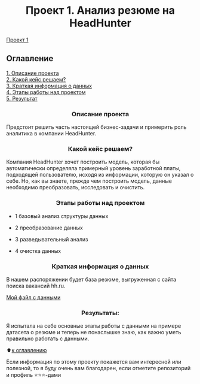 # <center> Проект 1. Анализ резюме на HeadHunter</center>
[Проект 1](https://github.com/aicelena/sf_data_science/tree/main/project_1)

## Оглавление  
[1. Описание проекта](https://github.com/aicelena/sf_data_science/tree/main/project_1/README.md#Описание-проекта)  
[2. Какой кейс решаем?](https://github.com/aicelena/sf_data_science/tree/main/project_1/README.md#Какой-кейс-решаем)  
[3. Краткая информация о данных](https://github.com/aicelena/sf_data_science/tree/main/project_1/README.md#Краткая-информация-о-данных)  
[4. Этапы работы над проектом](https://github.com/aicelena/sf_data_science/tree/main/project_1/README.md#Этапы-работы-над-проектом)  
[5. Результат](https://github.com/aicelena/sf_data_science/tree/main/project_1/README.md#Результат)    


### <center>Описание проекта</center>    
Предстоит решить часть настоящей бизнес-задачи и примерить роль аналитика в компании HeadHunter. 

### <center>Какой кейс решаем?</center>    
Компания HeadHunter хочет построить модель, которая бы автоматически определяла примерный уровень заработной платы, подходящей пользователю, исходя из информации, которую он указал о себе. Но, как вы знаете, прежде чем построить модель, данные необходимо преобразовать, исследовать и очистить. 

### <center>Этапы работы над проектом</center>
* 1 базовый анализ структуры данных

* 2 преобразование данных

* 3 разведывательный анализ

* 4 очистка данных


### <center>Краткая информация о данных</center>
В нашем распоряжении будет база резюме, выгруженная с сайта поиска вакансий hh.ru.

[Мой файл с данными](https://drive.google.com/file/d/10EXe9isf2GzNbp9SmEaCFYN1sThf3qoB/view?usp=share_link)
  
### <center>Результаты:</center>  

Я испытала на себе основные этапы работы с данными на примере датасета о резюме и теперь не понаслышке знаю, как важно уметь правильно работать с данными.

:arrow_up:[к оглавлению](https://github.com/aicelena/sf_data_science/tree/main/project_1/README.md#Оглавление)


Если информация по этому проекту покажется вам интересной или полезной, то я буду очень вам благодарен, если отметите репозиторий и профиль ⭐️⭐️⭐️-дами